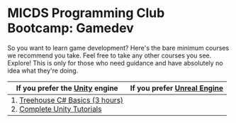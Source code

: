 # MICDS Programming Club Bootcamp: Gamedev

So you want to learn game development? Here's the bare minimum courses we recommend you take. Feel free to take any other courses you see. Explore! This is only for those who need guidance and have absolutely no idea what they're doing.

| If you prefer the [Unity](https://unity3d.com) engine | If you prefer [Unreal Engine](https://www.unrealengine.com/) |
| --- | --- |
| 1. [Treehouse C# Basics (3 hours)](https://teamtreehouse.com/library/c-basics)<br>2. [Complete Unity Tutorials](https://unity3d.com/learn/tutorials) | |
